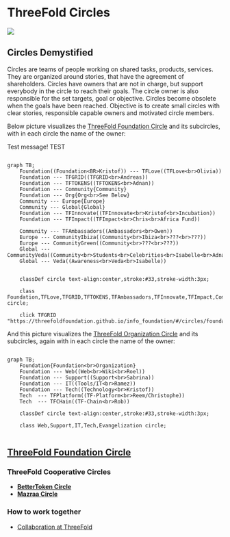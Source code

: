 # ThreeFold Circles

![](img/circles.jpeg)

## Circles Demystified

Circles are teams of people working on shared tasks, products, services. They are organized around stories, that have the agreement of shareholders. Circles have owners that are not in charge, but support everybody in the circle to reach their goals. The circle owner is also responsible for the set targets, goal or objective. Circles become obsolete when the goals have been reached. Objective is to create small circles with clear stories, responsible capable owners and motivated circle members.

Below picture visualizes the [ThreeFold Foundation Circle](/circles/foundation/foundation.md) and its subcircles, with in each circle the name of the owner:

Test message! TEST

```mermaid

graph TB; 
    Foundation((Foundation<BR>Kristof)) --- TFLove((TFLove<br>Olivia))
    Foundation --- TFGRID((TFGRID<br>Andreas))
    Foundation --- TFTOKENS((TFTOKENS<br>Adnan))
    Foundation --- Community{Community}
    Foundation --- Org{Org<br>See Below}
    Community --- Europe{Europe}
    Community --- Global{Global}
    Foundation --- TFInnovate((TFInnovate<br>Kristof<br>Incubation))
    Foundation --- TFImpact((TFImpact<br>Chris<br>Africa Fund))

    Community --- TFAmbassadors((Ambassadors<br>Owen))
    Europe --- CommunityIbiza((Community<br>Ibiza<br>???<br>???))
    Europe --- CommunityGreen((Community<br>???<br>???))
    Global --- CommunityVeda((Community<br>Students<br>Celebrities<br>Isabelle<br>Adnan))
    Global --- Veda((Awareness<br>Veda<br>Isabelle))
 

    classDef circle text-align:center,stroke:#33,stroke-width:3px;  

    class Foundation,TFLove,TFGRID,TFTOKENS,TFAmbassadors,TFInnovate,TFImpact,CommunityIbiza,CommunityVeda,CommunityGreen,Veda,Crypto,Org circle;

    click TFGRID "https://threefoldfoundation.github.io/info_foundation/#/circles/foundation/grid/grid"

```

And this picture visualizes the [ThreeFold Organization Circle](/circles/tf_organization/tf_organization.md) and its subcircles, again with in each circle the name of the owner:

```mermaid

graph TB; 
    Foundation{Foundation<br>Organization}
    Foundation --- Web((Web<br>Wiki<br>Roel))
    Foundation --- Support((Support<br>Sabrina))
    Foundation --- IT((Tools/IT<br>Ramez))
    Foundation --- Tech((Technology<br>Kristof))
    Tech  --- TFPlatform((TF-Platform<br>Reem/Christophe))
    Tech  --- TFCHain((TF-Chain<br>Rob))

    classDef circle text-align:center,stroke:#33,stroke-width:3px;  

    class Web,Support,IT,Tech,Evangelization circle;


```

## [**ThreeFold Foundation Circle**](/circles/foundation/foundation.md)  

  
### ThreeFold Cooperative Circles
  
  - [**BetterToken Circle**](/circles/bettertoken/bettertoken.md)
  - [**Mazraa Circle**](/circles/mazraa/mazraa.md)

### How to work together

- [Collaboration at ThreeFold](/collaboration/README.md)
